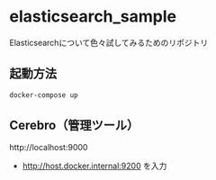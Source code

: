 # elasticsearch_sample
Elasticsearchについて色々試してみるためのリポジトリ

## 起動方法
```sh
docker-compose up 
```

## Cerebro（管理ツール）
http://localhost:9000
* http://host.docker.internal:9200 を入力